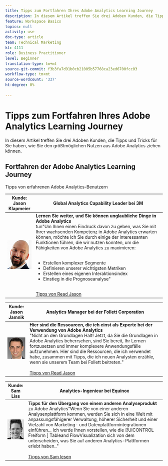 ```yaml
---
title: Tipps zum Fortfahren Ihres Adobe Analytics Learning Journey
description: In diesem Artikel treffen Sie drei Adoben Kunden, die Tipps und Tricks für Sie haben, wie Sie den größtmöglichen Nutzen aus Adobe Analytics ziehen können.
feature: Workspace Basics
topics: null
activity: use
doc-type: article
team: Technical Marketing
kt: 4111
role: Business Practitioner
level: Beginner
translation-type: tm+mt
source-git-commit: f3b3fa7d91b0cb21005b57768ca23ed6700fcc03
workflow-type: tm+mt
source-wordcount: '337'
ht-degree: 0%

---
```



# Tipps zum Fortfahren Ihres Adobe Analytics Learning Journey

In diesem Artikel treffen Sie drei Adoben Kunden, die Tipps und Tricks für Sie haben, wie Sie den größtmöglichen Nutzen aus Adobe Analytics ziehen können.

## Fortfahren der Adobe Analytics Learning Journey

Tipps von erfahrenen Adobe Analytics-Benutzern

| Kunde:<br>Jason Klapmeier | Global Analytics Capability Leader bei 3M |
|------------|------------|
| ![Jason Klapmeier](assets/jasonklapmeier.jpg) | **Lernen Sie weiter, und Sie können unglaubliche Dinge in Adobe Analytics** <br>  tun&quot;Um Ihnen einen Eindruck davon zu geben, was Sie mit Ihrer wachsenden Kompetenz in Adobe Analytics erwarten können, möchte ich Sie durch einige der interessanten Funktionen führen, die wir nutzen konnten, um die Fähigkeiten von Adobe Analytics zu maximieren:  <br><br><ul><li>Erstellen komplexer Segmente</li><li>Definieren unserer wichtigsten Metriken</li><li>Erstellen eines eigenen Interaktionsindex</li><li>Einstieg in die Prognoseanalyse&quot;</li></ul><br>[Tipps von Read Jason](https://experienceleaguecommunities.adobe.com/t5/Adobe-Analytics-Discussions/Incredible-Things-You-Can-Do-in-Adobe-Analytics/td-p/354333) |

| Kunde:<br>Jason Jamnik | Analytics Manager bei der Follett Corporation |
|------------|------------|
| ![Jason Klapmeier](assets/jasonjamnik.jpg) | **Hier sind die Ressourcen, die ich einst als Experte bei der Verwendung von Adobe Analytics** <br>  &quot;Nicht an den Grundlagen Halt! Jetzt, da Sie die Grundlagen in Adobe Analytics beherrschen, sind Sie bereit, Ihr Lernen fortzusetzen und immer komplexere Anwendungsfälle aufzunehmen. Hier sind die Ressourcen, die ich verwendet habe, zusammen mit Tipps, die ich neuen Analysten erzähle, wenn sie unserem Team bei Follett beitreten.&quot;<br><br>[Tipps von Read Jason](https://experienceleaguecommunities.adobe.com/t5/Adobe-Analytics-Discussions/Here-are-the-resources-I-used-to-become-an-expert-at-using-Adobe/m-p/354226) |

| Kunde:<br>Sam Liss | Analytics-Ingenieur bei Equinox |
|------------|------------|
| ![Sam Liss](assets/samliss.jpg) | **Tipps für den Übergang von einem anderen Analyseprodukt** <br>  zu Adobe Analytics&quot;Wenn Sie von einer anderen Analysenplattform kommen, werden Sie sich in eine Welt mit anpassungsfähigerer Verwaltung, höherer Sicherheit und einer Vielzahl von Marketing- und Datenplattformintegrationen einführen... Ich werde Ihnen vorstellen, wie die  [!UICONTROL Freiform ] Tableand   FlowVisualization sich von dem unterscheiden, was Sie auf anderen Analytics-Plattformen erlebt haben..&quot;<br><br>[Tipps von Sam lesen](https://experienceleaguecommunities.adobe.com/t5/Adobe-Analytics-Discussions/An-Analyst-s-Quick-Start-Guide-Switching-to-Adobe/td-p/354312) |
